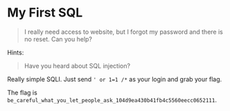 # My First SQL

> I really need access to website, but I forgot my password and there is no reset. Can you help?

Hints:

> Have you heard about SQL injection?

Really simple SQLI. Just send `' or 1=1 /*` as your login and grab your flag.

The flag is `be_careful_what_you_let_people_ask_104d9ea430b41fb4c5560eecc0652111`.